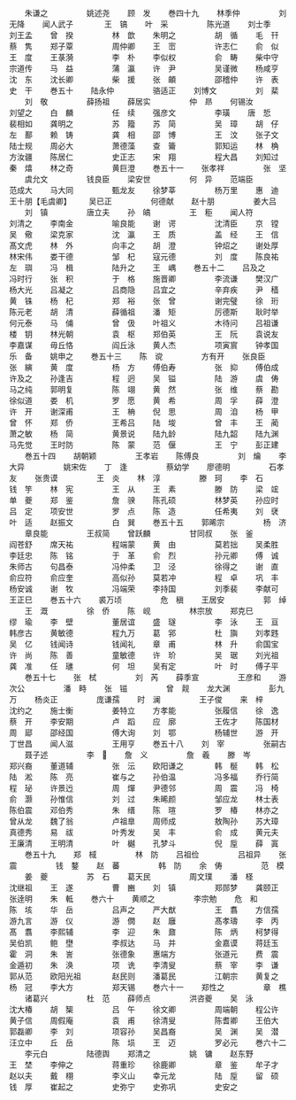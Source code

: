 <!-- { "loadSidebar": true } -->
　　朱谦之　　　　　姚述尧
　　顾　发
　　巻四十九
　　林季仲　　　　　刘无降
　　闻人武子　　　　王　镐
　　叶　采　　　　　陈光道
　　刘士季　　　　　刘王孟
　　曾　揆　　　　　林　歆
　　朱明之　　　　　胡　循
　　毛　幵　　　　　蔡　隽
　　郑子覃　　　　　周仲卿
　　王　崈　　　　　许志仁
　　俞　似　　　　　王　度
　　王菉漪　　　　　李　朴
　　李似权　　　　　俞　畴
　　柴中守　　　　　宗道传
　　马　益　　　　　蒲　瀛
　　许　尹　　　　　吴谨微
　　杨咸亨　　　　　沈　东
　　沈长卿　　　　　柴　援
　　张　頔　　　　　邵稽仲
　　许　表　　　　　史　干
　　巻五十
　　陆永仲　　　　　骆适正
　　刘博文　　　　　刘　棐
　　刘　敬　　　　　薛扬祖
　　薛居实　　　　　仲　昻
　　何锡汝　　　　　刘望之
　　白　麟　　　　　任　续
　　强彦文　　　　　李璜
　　唐　悊　　　　　裴相如
　　龚明之　　　　　苏　籀
　　苏　简　　　　　吴　璋
　　胡　仔　　　　　左　鄯
　　赖　铸　　　　　龚　相
　　邵　博　　　　　王　汶
　　张子文　　　　　陆士规
　　周必大　　　　　萧德藻
　　查　籥　　　　　郭知运
　　林　桷　　　　　方汝疆
　　陈居仁　　　　　史正志
　　宋　翔　　　　　程大昌
　　刘知过　　　　　秦　熺
　　林之奇　　　　　黄巨澄
　　巻五十一
　　张孝祥　　　　　张　坚
　　虞允文　　　　　钱良臣
　　梁安世　　　　　何　异
　　范端臣　　　　　范成大
　　马大同　　　　　甄龙友
　　徐梦莘　　　　　杨万里
　　惠　迪　　　　　王十朋【毛虞卿】
　　吴已正　　　　　何德献
　　赵十朋　　　　　姜大吕
　　刘　镇　　　　　唐立夫
　　孙　皜　　　　　王　秬
　　闻人符　　　　　刘清之
　　李南金　　　　　喻良能
　　谢　谔　　　　　沈清臣
　　京　镗　　　　　吴　儆
　　梁克家　　　　　沈　瀛
　　王　质　　　　　盖　经
　　王　信　　　　　髙文虎
　　林　外　　　　　向丰之
　　胡　澄　　　　　钟炤之
　　谢处厚　　　　　林宋伟
　　娄干德　　　　　邹　杞
　　寇元德　　　　　刘　度
　　陈良祐　　　　　左　璵
　　冯　楫　　　　　陆升之
　　王　嵎
　　巻五十二
　　吕及之　　　　　冯时行
　　张　积　　　　　于　格
　　施晋卿　　　　　李流谦
　　樊汉广　　　　　杨大光
　　吕凝之　　　　　吕商隐
　　吕宜之　　　　　辛弃疾
　　尹　穑　　　　　黄　铢
　　杨　杞　　　　　郑　裕
　　张　曾　　　　　谢完璧
　　徐　珩　　　　　陈元老
　　胡　清　　　　　薛循祖
　　潘　矩　　　　　厉德斯
　　耿时举　　　　　何元泰
　　马　俌　　　　　曾　伋
　　叶祖义　　　　　木待问
　　吕祖谦　　　　　楼　钥
　　林光朝　　　　　袁　枢
　　郑伯英　　　　　王　阮
　　袁说友　　　　　李嘉谋
　　毋丘恪　　　　　阎丘泳
　　黄人杰　　　　　项寅賔
　　钟孝国　　　　　乐　备
　　姚申之
　　巻五十三
　　陈　谠　　　　　方有开
　　张良臣　　　　　张　縯
　　黄　度　　　　　杨　方
　　傅伯寿　　　　　张　抑
　　傅伯成　　　　　许及之
　　孙逢吉　　　　　程　迥
　　吴　镒　　　　　陆　游
　　虞　俦　　　　　马之纯
　　郭明复　　　　　陈　翊
　　黄　然　　　　　张　维
　　蔡　勘　　　　　徐似道
　　娄　机　　　　　罗　愿
　　黄　希　　　　　周　孚
　　薛　澄　　　　　许　开
　　谢深甫　　　　　王　柟
　　倪　思　　　　　周　洎
　　杨　甲　　　　　曾　怀
　　郑　侨　　　　　王希吕
　　陆　埈　　　　　曾　丰
　　王　蔺　　　　　萧之敏
　　杨　简　　　　　黄景说
　　陆九龄　　　　　陆九韶
　　陆九渊　　　　　马先觉
　　王时防　　　　　陈　蒙
　　范　偃　　　　　王　宁
　　彭正建
　　巻五十四
　　胡朝颖　　　　　王孝岩
　　陈傅良　　　　　刘　爚
　　李大异　　　　　姚宋佐
　　丁　逢　　　　　蔡幼学
　　廖德明　　　　　石孝友
　　张贵谟　　　　　王　炎
　　林　淳　　　　　滕　珂
　　李　石　　　　　钱　竽
　　林　宪　　　　　王　从
　　王　素　　　　　滕　防
　　梁　竤　　　　　单　夔
　　郑　鉴　　　　　詹　骙
　　陈孔硕　　　　　林梦英
　　孙应时　　　　　吕　定
　　项安世　　　　　罗　点
　　陈　造　　　　　任希夷
　　刘　裦　　　　　叶　适
　　赵振文　　　　　白　巽
　　巻五十五
　　郭晞宗　　　　　杨　济
　　章良能　　　　　王叔简
　　曾跃麟　　　　　甘同叔
　　张　釜　　　　　阎苍舒
　　席天祐　　　　　程端蒙
　　黄　由　　　　　莫若拙
　　吴柔胜　　　　　李廷忠
　　陈　铭　　　　　于　革
　　俞　烈　　　　　孙元卿
　　傅　诚　　　　　朱师古
　　句昌泰　　　　　冯仲柔
　　卫　泾　　　　　徐得之
　　谢　直　　　　　俞应符
　　俞应奎　　　　　高似孙
　　莫若冲　　　　　程　卓
　　巩　丰　　　　　杨安诚
　　谢　牧　　　　　冯端荣
　　李持国　　　　　刘季裴
　　李献可　　　　　王正巳
　　巻五十六
　　裘万顷　　　　　危　稹
　　王居安　　　　　郭　绰
　　王　溉　　　　　徐　侨
　　陈　岘　　　　　林宗放
　　郑克巳　　　　　缪　瑜
　　李　壁　　　　　董居谊
　　盛　璲　　　　　李　泳
　　王　亘　　　　　韩彦古
　　黄敏德　　　　　程九万
　　葛　郛　　　　　杜　旟
　　刘孝韪　　　　　吴　亿
　　钱闻诗　　　　　钱闻礼
　　章　甫　　　　　林　升
　　俞国宝　　　　　许　尚
　　陈　善　　　　　童敏德
　　许　玠　　　　　吴　琚
　　刘光祖　　　　　龚　准
　　任　璡　　　　　何　坦
　　吴有定　　　　　叶　时
　　傅子平
　　巻五十七
　　张　栻　　　　　刘　芮
　　薛季宣　　　　　王彦和
　　游次公　　　　　潘　畤
　　张　镃　　　　　曾　觌
　　龙大渊　　　　　彭九万
　　杨炎正　　　　　庞谦孺
　　时　澜　　　　　王子俊
　　来　梓　　　　　沈约之
　　施士衡　　　　　姜特立
　　方孝能　　　　　张履信
　　徐　逸　　　　　蔡　开
　　李安期　　　　　卢　蹈
　　应　廓　　　　　王佐才
　　陈国材　　　　　周　郔
　　邵经国　　　　　傅大询
　　刘　鄂　　　　　杨辅世
　　游　开　　　　　丁世昌
　　闻人滋　　　　　王用亨
　　巻五十八
　　刘　宰　　　　　张嗣古
　　聂子述　　　　　李　
　　詹　义　　　　　詹　羲
　　滕　岑　　　　　郑兴裔
　　董道辅　　　　　张　沄
　　欧阳谦之　　　　韩　梴
　　韩　松　　　　　陆　淞
　　陈　亮　　　　　崔与之
　　孙伯温　　　　　冯多福
　　乔行简　　　　　程　珌
　　许景迃　　　　　周　燀
　　尹德邻　　　　　周　震
　　冯　椅　　　　　俞　灏
　　孙惟信　　　　　刘　过
　　朱晞颜　　　　　邹应龙
　　林士表　　　　　陈伯震
　　邓伯秀　　　　　朱　缙
　　陈　瑄　　　　　罗　椿
　　林亦之　　　　　曾从龙
　　魏了翁　　　　　卢祖臯
　　周师成　　　　　敖陶孙
　　苏大璋　　　　　真德秀
　　易　祓　　　　　叶秀发
　　吴　丰　　　　　俞　成
　　黄元夫　　　　　王廉清
　　王明清　　　　　叶　樾
　　孔梦斗　　　　　倪　垕
　　薛　寘
　　巻五十九
　　郑　棫　　　　　林　防
　　吕祖俭　　　　　吕祖异
　　张　震　　　　　钱　鍪
　　赵　蕃　　　　　韩　防
　　余　俦　　　　　范　模
　　姜　夔　　　　　苏　石
　　葛天民　　　　　周文璞
　　潘　柽　　　　　沈继祖
　　王　遂　　　　　曹　豳
　　刘　镇　　　　　郑郧梦
　　龚颐正　　　　　张逹明
　　朱　軧
　　巻六十
　　黄顺之　　　　　李宗勉
　　危　和　　　　　陈　垓
　　华　岳　　　　　吕声之
　　严大猷　　　　　王　翥
　　方信孺　　　　　游九言
　　游　仪　　　　　游　僩
　　赵　廱　　　　　髙孝璹
　　李　丙　　　　　髙　翥
　　李熙辅　　　　　李　迎
　　朱　鼐　　　　　陈　炳
　　柯梦得　　　　　吴伯凯
　　鲍　壄　　　　　李叔达
　　马　并　　　　　金嘉谟
　　蒋廷玉　　　　　霍　洞
　　朱　訔　　　　　张德象
　　惠端方　　　　　张道元
　　费　震　　　　　金遁初
　　朱　涣　　　　　项　诜
　　李清叟　　　　　蔡　宰
　　李　谦　　　　　郭从范
　　欧阳光祖　　　　赵民则
　　潘葛民　　　　　江朝宗
　　黄复之　　　　　杨　冠
　　李大方　　　　　郑天锡
　　巻六十一
　　郑性之　　　　　章　樵
　　诸葛兴　　　　　杜　范
　　薛师点　　　　　洪咨夔
　　吴　泳　　　　　沈大椿
　　胡　榘　　　　　吕　午
　　徐文卿　　　　　周端朝
　　程公许　　　　　黄子信
　　周假庵　　　　　袁　甫
　　徐清叟　　　　　陈耆卿
　　王伯大　　　　　郭磊卿
　　李　刘　　　　　项容孙
　　吴昌裔　　　　　吴　渊
　　吴　潜　　　　　汪立中
　　丘　岳　　　　　陈　埙
　　王　迈　　　　　罗必元
　　巻六十二
　　李元白　　　　　陆德舆
　　郑清之　　　　　姚　镛
　　赵东野　　　　　王　埜
　　李伸之　　　　　蒋重珍
　　徐鹿卿　　　　　章　鉴
　　牟子才　　　　　赵以夫
　　戴　栩　　　　　李义山
　　幸元龙　　　　　陆　垕
　　留　硕　　　　　钱　厚
　　崔起之　　　　　史弥宁
　　史弥巩　　　　　史安之
